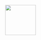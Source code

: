 <div id="header" align="center">
  <img src="https://media.giphy.com/media/q1DtFj1QI9eMqiG2Fd/giphy.giff" width="100"/>
</div>
